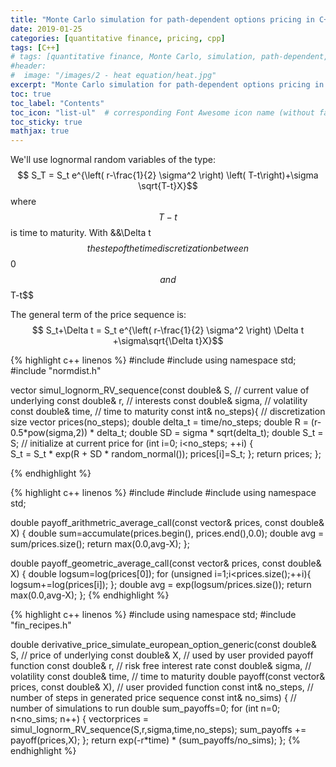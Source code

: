 ```yaml
---
title: "Monte Carlo simulation for path-dependent options pricing in C++"
date: 2019-01-25
categories: [quantitative finance, pricing, cpp]
tags: [C++]
# tags: [quantitative finance, Monte Carlo, simulation, path-dependent, option pricing, C++, cpp]
#header:
#  image: "/images/2 - heat equation/heat.jpg"
excerpt: "Monte Carlo simulation for path-dependent options pricing in C++"
toc: true
toc_label: "Contents"
toc_icon: "list-ul"  # corresponding Font Awesome icon name (without fa prefix
toc_sticky: true
mathjax: true
---
```


<!-- Monte Carlo simulation can be used to price a lot of different options. The limitation is that the options should be European. American options can not be priced by simulation methods. In chapter 11 we looked at a general simulation case where we wrote a generic routine which we passed a payoff function to, and the payoff function was all that was necessary to dene an option value. The payoff function in that case was a function of the terminal price of the underlying security. The only difference to the previous case is that we now have to generate a price sequence and write the terminal payoff of the derivative in terms of that,
instead of just generating the terminal value of the underlying security from the lognormal assumption. -->

We'll use lognormal random variables of the type:
$$ S_T = S_t e^{\left( r-\frac{1}{2} \sigma^2 \right) \left( T-t\right)+\sigma \sqrt{T-t}X}$$
where $$T-t$$ is time to maturity. With &&\Delta t$$ the step of the time discretization between $$0$$ and $$T-t$$

The general term of the price sequence is:
$$ S_t+\Delta t = S_t e^{\left( r-\frac{1}{2} \sigma^2 \right) \Delta t +\sigma\sqrt{\Delta t}X}$$

{% highlight c++ linenos %}
#include <cmath>
#include <vector>
using namespace std;
#include "normdist.h"

vector<double>
simul_lognorm_RV_sequence(const double& S,  // current value of underlying
					  const double& r,  // interests
					  const double& sigma,  // volatility
					  const double& time,  // time to maturity
					  const int& no_steps){  // discretization size
    vector<double> prices(no_steps);
    double delta_t = time/no_steps;
    double R = (r-0.5*pow(sigma,2)) * delta_t;
    double SD = sigma * sqrt(delta_t);
    double S_t = S;                       // initialize at current price
    for (int i=0;  i<no_steps; ++i) {   
	S_t = S_t * exp(R + SD * random_normal());
	prices[i]=S_t;
    };
    return prices;
};

{% endhighlight %}

{% highlight c++ linenos %}
#include <cmath>
#include <numeric>
#include <vector>
using namespace std;

double payoff_arithmetric_average_call(const vector<double>& prices, const double& X) {
    double sum=accumulate(prices.begin(), prices.end(),0.0);
    double avg = sum/prices.size();
    return max(0.0,avg-X);
};

double payoff_geometric_average_call(const vector<double>& prices, const double& X) {
    double logsum=log(prices[0]);
    for (unsigned i=1;i<prices.size();++i){ logsum+=log(prices[i]); };
    double avg = exp(logsum/prices.size());
    return max(0.0,avg-X);
};
{% endhighlight %}

{% highlight c++ linenos %}
#include <cmath>
using namespace std;
#include "fin_recipes.h"

double
derivative_price_simulate_european_option_generic(const double& S, // price of underlying
						  const double& X, // used by user provided payoff function
						  const double& r, // risk free interest rate
						  const double& sigma, // volatility
						  const double& time, // time to maturity
						  double payoff(const vector<double>& prices,
								const double& X),
						  // user provided function
						  const int& no_steps, // number of steps in generated price sequence
						  const int& no_sims) { // number of simulations to run
    double sum_payoffs=0;
    for (int n=0; n<no_sims; n++) {
	vector<double>prices = simul_lognorm_RV_sequence(S,r,sigma,time,no_steps);
	sum_payoffs += payoff(prices,X);
    };
    return exp(-r*time) * (sum_payoffs/no_sims);
};
{% endhighlight %}
